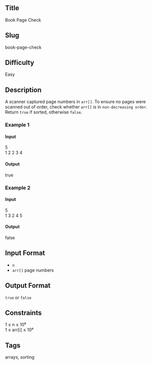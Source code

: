 ## Title
Book Page Check

## Slug
book-page-check

## Difficulty
Easy

## Description
A scanner captured page numbers in `arr[]`. To ensure no pages were scanned out of order, check whether `arr[]` is in `non-decreasing order`. Return `true` if sorted, otherwise `false`.

### Example 1
#### Input
5  
1 2 2 3 4
#### Output
true

### Example 2
#### Input
5  
1 3 2 4 5
#### Output
false

## Input Format
- `n`  
- `arr[]` page numbers

## Output Format
`true` or `false`

## Constraints
1 ≤ n ≤ 10⁶  
1 ≤ arr[i] ≤ 10⁶

## Tags
arrays, sorting

